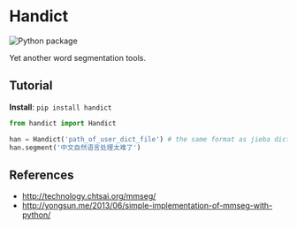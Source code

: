 # Handict

![Python package](https://github.com/kemingy/handict/workflows/Python%20package/badge.svg)

Yet another word segmentation tools.

## Tutorial

**Install**: `pip install handict`

```python
from handict import Handict

han = Handict('path_of_user_dict_file') # the same format as jieba dict 
han.segment('中文自然语言处理太难了')
```

## References

* http://technology.chtsai.org/mmseg/
* http://yongsun.me/2013/06/simple-implementation-of-mmseg-with-python/